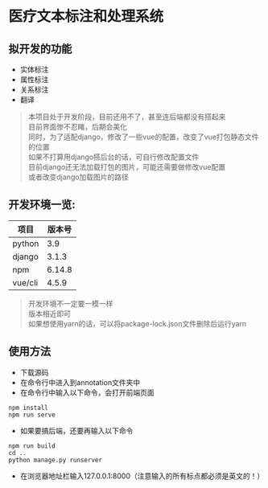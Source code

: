 # 医疗文本标注和处理系统
## 拟开发的功能
* 实体标注  
* 属性标注
* 关系标注
* 翻译

>  本项目处于开发阶段，目前还用不了，甚至连后端都没有搭起来  
> 目前界面惨不忍睹，后期会美化  
> 同时，为了适配django，修改了一些vue的配置，改变了vue打包静态文件的位置  
> 如果不打算用django搭后台的话，可自行修改配置文件  
> 目前django还无法加载打包的图片，可能还需要做修改vue配置  
> 或者改变django加载图片的路径


## 开发环境一览:

| 项目 | 版本号 |
| ----| ----|
|python |3.9|
|django|3.1.3|
| npm|6.14.8|
| vue/cli| 4.5.9|  



> 开发环境不一定要一模一样  
> 版本相近即可  
> 如果想使用yarn的话，可以将package-lock.json文件删除后运行yarn  


## 使用方法
* 下载源码
* 在命令行中进入到annotation文件夹中
* 在命令行中输入以下命令，会打开前端页面
```
npm install
npm run serve
```
* 如果要搞后端，还要再输入以下命令
```
npm run build
cd ..
python manage.py runserver
```
* 在浏览器地址栏输入127.0.0.1:8000（注意输入的所有标点都必须是英文的！）
